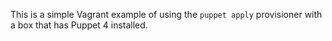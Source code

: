 This is a simple Vagrant example of using the `puppet apply` provisioner with a box that has Puppet 4 installed.
